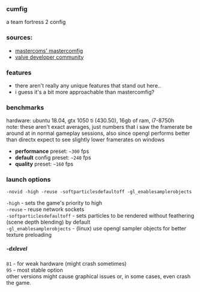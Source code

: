 ### cumfig
a team fortress 2 config  

### sources:
* [mastercoms' mastercomfig](https://github.com/mastercoms/mastercomfig)  
* [valve developer community](https://developer.valvesoftware.com/wiki/Main_Page)  
  
### features
* there aren't really any unique features that stand out here..
* i guess it's a bit more approachable than mastercomfig?

### benchmarks
hardware: ubuntu 18.04, gtx 1050 ti (430.50), 16gb of ram, i7-8750h  
note: these aren't exact averages, just numbers that i saw the framerate be around at in normal gameplay sessions, also since opengl performs better than directx expect to see slightly lower framerates on windows    
- **performance** preset: `~300` fps  
- **default** config preset: `~240` fps  
- **quality** preset: `~160` fps  
  
### launch options
`-novid -high -reuse -softparticlesdefaultoff -gl_enablesamplerobjects`  
  
`-high` - sets the game's priority to high  
`-reuse` - reuse network sockets  
`-softparticlesdefaultoff` - sets particles to be rendered without feathering (scene depth blending) by default   
`-gl_enablesamplerobjects` - (linux) use opengl sampler objects for better texture preloading   
  
##### -dxlevel
`81` - for weak hardware (might crash sometimes)    
`95` - most stable option  
other versions might cause graphical issues or, in some cases, even crash the game.